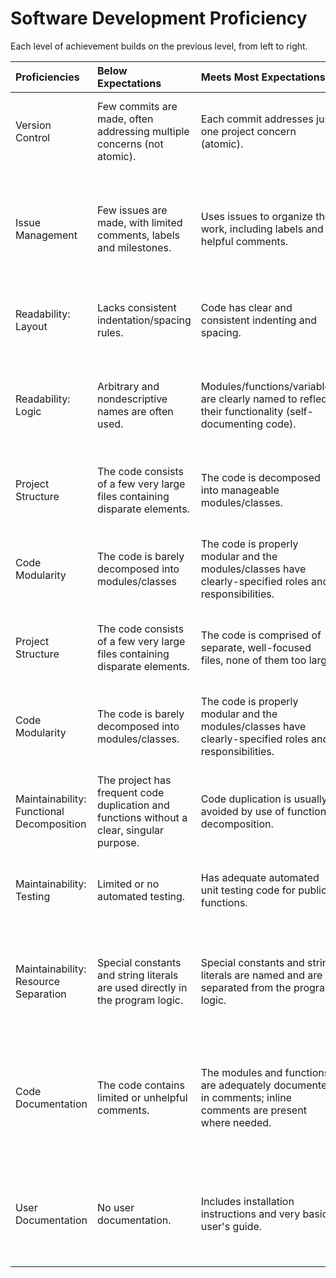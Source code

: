 # Software Development Proficiency

Each level of achievement builds on the previous level, from left to right.

| Proficiencies   | Below Expectations       | Meets Most Expectations        | Exceeds Expectations       |
| :---			  | :-- 					 | :-- 						      | :-- 					   |
| Version Control | Few commits are made, often addressing multiple concerns (not atomic). | Each commit addresses just one project concern (atomic). | Each commit message succinctly describes the purpose of the commit. |
| Issue Management | Few issues are made, with limited comments, labels and milestones. | Uses issues to organize the work, including labels and helpful comments. | Issues are linked to commits via the commit messages, and milestones are used to further organize the work. |
| Readability: Layout | Lacks consistent indentation/spacing rules. | Code has clear and consistent indenting and spacing. | An automatic code linter is configured and used successfully. |
| Readability: Logic  | Arbitrary and nondescriptive names are often used. | Modules/functions/variables are clearly named to reflect their functionality (self-documenting code). |  Uses consistent logic patterns to make the control flow clear; avoids poor syntactic constructs. |
| Project Structure     | The code consists of a few very large files containing disparate elements. | The code is decomposed into manageable modules/classes. | The project as a whole is organized in a sensible file structure. |
| Code Modularity | The code is barely decomposed into modules/classes | The code is properly modular and the modules/classes have clearly-specified roles and responsibilities. | The inter-module interactions and module interaces are clearly specified. |
| Project Structure     | The code consists of a few very large files containing disparate elements. | The code is comprised of separate, well-focused files, none of them too large. | The project as a whole is organized in a sensible file structure. |
| Code Modularity | The code is barely decomposed into modules/classes. | The code is properly modular and the modules/classes have clearly-specified roles and responsibilities. | The inter-module interactions and module interfaces are clearly specified. |
| Maintainability: Functional Decomposition | The project has frequent code duplication and functions without a clear, singular purpose. | Code duplication is usually avoided by use of functional decomposition. | Each function has a clear, singular purpose. |
| Maintainability: Testing | Limited or no automated testing. | Has adequate automated unit testing code for public functions. | Has exemplary unit tests as well as automated integration testing. |
| Maintainability: Resource Separation | Special constants and string literals are used directly in the program logic. | Special constants and string literals are named and are separated from the program logic. | Data resources are stored in a suitable data format and separated from the business logic of the project. |
| Code Documentation | The code contains limited or unhelpful comments. | The modules and functions are adequately documented in comments; inline comments are present where needed. | Module and function documenting comments are comprehensive and follow the documentation standard for the given language. |
| User Documentation | No user documentation. | Includes installation instructions and very basic user's guide. | Includes an extensive user's guide in an appropriately sharable form (e.g., webpage). |


